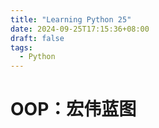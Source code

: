 ```yaml
---
title: "Learning Python 25"
date: 2024-09-25T17:15:36+08:00
draft: false
tags:
  - Python
---
```


# OOP：宏伟蓝图



